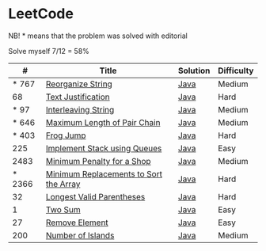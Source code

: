 # LeetCode

NB! * means that the problem was solved with editorial

Solve myself 7/12 = 58%

| #      | Title                                                                                   | Solution                                                              | Difficulty |
|--------|-----------------------------------------------------------------------------------------|-----------------------------------------------------------------------|------------|
| * 767  | [Reorganize String](https://leetcode.com/problems/reorganize-string/)                   | [Java](src/main/java/ReorganizeString/Solution.java)                  | Medium     |
| 68     | [Text Justification](https://leetcode.com/problems/text-justification/description/)     | [Java](src/main/java/TextJustification/Solution.java)                 | Hard       |
| * 97   | [Interleaving String](https://leetcode.com/problems/interleaving-string/)               | [Java](src/main/java/InterleavingString/Solution.java)                | Medium     |
| * 646  | [Maximum Length of Pair Chain](https://leetcode.com/problems/maximum-length-of-pair-chain/) | [Java](src/main/java/MaximumLengthOfPairChain/Solution.java)          | Medium     |
| * 403  | [Frog Jump](https://leetcode.com/problems/frog-jump/)                                   | [Java](src/main/java/FrogJump/Solution.java)                          | Hard       |
| 225    | [Implement Stack using Queues](https://leetcode.com/problems/implement-stack-using-queues/) | [Java](src/main/java/StackUsingQueues/MyStack.java)                   | Easy       |
| 2483   | [Minimum Penalty for a Shop](https://leetcode.com/problems/minimum-penalty-for-a-shop/) | [Java](src/main/java/MinimumPenalty/Solution.java)                    | Medium     |
| * 2366 | [Minimum Replacements to Sort the Array](https://leetcode.com/problems/minimum-replacements-to-sort-the-array/) | [Java](src/main/java/MinimumReplacementsToSortTheArray/Solution.java) | Hard       |
| 32     | [Longest Valid Parentheses](https://leetcode.com/problems/longest-valid-parentheses/)  | [Java](src/main/java/LongestValidParentheses/Solution.java)           | Hard       |
| 1      | [Two Sum](https://leetcode.com/problems/two-sum/)     | [Java](src/main/java/TwoSum/Solution.java)                            | Easy       |
| 27     | [Remove Element](https://leetcode.com/problems/remove-element/)     | [Java](src/main/java/RemoveElement/Solution.java)                     | Easy       |
| 200    | [Number of Islands](https://leetcode.com/problems/number-of-islands/)     | [Java](src/main/java/NumberOfIslands/Solution.java)                  | Medium     |

